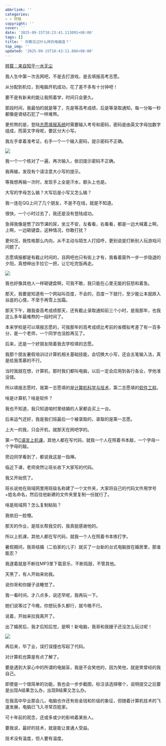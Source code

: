 ```yaml
---
abbrlink: ''
categories:
- - 转载
copyright: ''
cover: ''
date: '2025-09-15T10:23:41.113091+08:00'
tags: []
title: ' 你都见过什么样的电脑盲？'
top_img: ''
updated: '2025-09-15T18:43:11.866+08:00'
---
```

[转载：来自知乎一水无尘](https://www.zhihu.com/question/265579234/answer/87643762725?share_code=1bPzf0yL7g4Vm&utm_psn=1950867821392265408)

我人生中第一次去网吧，不是去打游戏，是去填报高考志愿。

从分配到机位，到电脑开机成功，花了差不多有十分钟吧！

要不是有新来的能让我照着学，时间只会更久。

那段时间，我最怕的就是等了，先是等高考成绩，后是等录取通知，每一分每一秒都像是肾结石犯了一样难熬。

更煎熬的是，登陆[志愿填报系统](https://zhida.zhihu.com/search?content_id=710643444&content_type=Answer&match_order=1&q=%E5%BF%97%E6%84%BF%E5%A1%AB%E6%8A%A5%E7%B3%BB%E7%BB%9F&zd_token=eyJhbGciOiJIUzI1NiIsInR5cCI6IkpXVCJ9.eyJpc3MiOiJ6aGlkYV9zZXJ2ZXIiLCJleHAiOjE3NTgwNzU3NDgsInEiOiLlv5fmhL_loavmiqXns7vnu58iLCJ6aGlkYV9zb3VyY2UiOiJlbnRpdHkiLCJjb250ZW50X2lkIjo3MTA2NDM0NDQsImNvbnRlbnRfdHlwZSI6IkFuc3dlciIsIm1hdGNoX29yZGVyIjoxLCJ6ZF90b2tlbiI6bnVsbH0.Pj1jA93bRXZgg1803cmQTulSiy9oxEqMIiuLJKB8Wb0&zhida_source=entity)时需要输入考号和密码，密码是由英文字母加数字组成，而英文字母呢，要区分大小写。

我左手拿着准考证，右手一个一个输入密码，提示密码不正确。

![](https://picx.zhimg.com/v2-877468182e2b7fa056f333697f9c1918_r.jpg?source=2c26e567)

我一个一个核对了一遍，再次输入，依旧提示密码不正确。

我再输，发现有个请注意大小写的提示。

等我想再输一次时，发现手上全是汗水，额头上也是。

大写的字母怎么输？大写后是小写又怎么输？

我一连在QQ上问了几个朋友，不是不在线，就是不知道。

很快，一个小时过去了，我还是没有登陆成功。

急得我像是憋了四节课的尿，坐立不安，左看看，右看看，都是一边大喊着上啊，上啊，一边砸键盘，这种情况，你敢打扰？

更何况，我性格那么内向，从不主动与陌生人打招呼，更别说是打断别人玩游戏问问题了。

志愿填报都是有截止时间的，且网吧也只有街上才有，我看着窗外一步一步隐退的夕阳，真想伸出手拉它一把，让它吃完饭再走。

![](https://pica.zhimg.com/v2-aac0fe45dd8570ff49de5ba99497d092_r.jpg?source=2c26e567)

我也好像其他人一样砸键盘啊，可我不敢，我只能在心里无能的狂怒和着急。

那天，我要是知道有一个网站叫百度，不会的，百度一下就行，至少能让本就跌入谷底的心情，不至于再雪上加霜。

那天下午，跟我查高考成绩那天，还有截止录取通知前三个小时，是我那年，也我这么多年最难熬的一段时间了。

本来学校是可以填报志愿的，可我那年的高考成绩比考前的省模拟考差了有一百多分，是一个老师，一个同学也没脸再见了。

后来，还是一个好朋友陪着我去学校填的志愿。

我那个朋友暑假培训过计算机相关基础技能，会切换大小写，还会五笔输入法，真是给我羡慕的不行。

当时我就在想，计算机，那时我们都叫电脑，以后一定会应用到各行各业，学他准没错。

所以填报志愿时，我第一志愿填的是[计算机科学与技术](https://zhida.zhihu.com/search?content_id=710643444&content_type=Answer&match_order=1&q=%E8%AE%A1%E7%AE%97%E6%9C%BA%E7%A7%91%E5%AD%A6%E4%B8%8E%E6%8A%80%E6%9C%AF&zd_token=eyJhbGciOiJIUzI1NiIsInR5cCI6IkpXVCJ9.eyJpc3MiOiJ6aGlkYV9zZXJ2ZXIiLCJleHAiOjE3NTgwNzU3NDgsInEiOiLorqHnrpfmnLrnp5HlrabkuI7mioDmnK8iLCJ6aGlkYV9zb3VyY2UiOiJlbnRpdHkiLCJjb250ZW50X2lkIjo3MTA2NDM0NDQsImNvbnRlbnRfdHlwZSI6IkFuc3dlciIsIm1hdGNoX29yZGVyIjoxLCJ6ZF90b2tlbiI6bnVsbH0.INDbcZsZthYxuJ_QV37jlOr0Mp6WbBuSkB-5pSrAtDU&zhida_source=entity)，第二志愿填的[软件工程](https://zhida.zhihu.com/search?content_id=710643444&content_type=Answer&match_order=1&q=%E8%BD%AF%E4%BB%B6%E5%B7%A5%E7%A8%8B&zd_token=eyJhbGciOiJIUzI1NiIsInR5cCI6IkpXVCJ9.eyJpc3MiOiJ6aGlkYV9zZXJ2ZXIiLCJleHAiOjE3NTgwNzU3NDgsInEiOiLova_ku7blt6XnqIsiLCJ6aGlkYV9zb3VyY2UiOiJlbnRpdHkiLCJjb250ZW50X2lkIjo3MTA2NDM0NDQsImNvbnRlbnRfdHlwZSI6IkFuc3dlciIsIm1hdGNoX29yZGVyIjoxLCJ6ZF90b2tlbiI6bnVsbH0.UdoS5CEjFcZGu9uVnz3fYpfBqE4peEkm3mJKjkVS8Kc&zhida_source=entity)。

啥是计算机？啥是软件？

我也不知道，我只知道咱村里结婚的人家都会买上一台。

后来运气还好，我是我们班最后一个被录取的，录取的是第一志愿。

上大一的我，只会开机，就那天在网吧学的。

第一节[C语言上机课](https://zhida.zhihu.com/search?content_id=710643444&content_type=Answer&match_order=1&q=C%E8%AF%AD%E8%A8%80%E4%B8%8A%E6%9C%BA%E8%AF%BE&zd_token=eyJhbGciOiJIUzI1NiIsInR5cCI6IkpXVCJ9.eyJpc3MiOiJ6aGlkYV9zZXJ2ZXIiLCJleHAiOjE3NTgwNzU3NDgsInEiOiJD6K-t6KiA5LiK5py66K--IiwiemhpZGFfc291cmNlIjoiZW50aXR5IiwiY29udGVudF9pZCI6NzEwNjQzNDQ0LCJjb250ZW50X3R5cGUiOiJBbnN3ZXIiLCJtYXRjaF9vcmRlciI6MSwiemRfdG9rZW4iOm51bGx9.62DG6wQFGxvmcr4z7ZLaa1_ktMTkbu0J30spkZipNjo&zhida_source=entity)，其他人都在写代码，就我一个人在照着书本敲，一个字母一个字母的敲。

旁边同学看到了，都说我这是一指禅。

临近下课，老师突然让班长收下大家写的代码。

我又开始慌了。

班长说他在局域网里用班级名称建了一个文件夹，大家将自己的代码文件用学号+姓名命名，然后往他新建的文件夹里复制一份就行了。

啥是局域网？怎么复制粘贴？

我依旧一脸懵。

那天的作业，是班长帮我交的，我真挺感谢他的。

所以上机课，其他人都在写代码，就我一个人在照着书本练打字。

暑假期间，我哥结婚（二伯家的儿子）就买了一台新的台式电脑放在婚房里，那谁能忍？

我逮着就是不断往MP3里下载音乐，不断捣鼓，不管其他。

天黑了，有人开始来劝我。

说你哥和你嫂子该睡觉了。

我一看时间，才八点多，说还早呢，我再玩一下。

她们说等过了今晚，你想玩多久都行，就今晚不行。

说着，开始来拉我离开了。

出了婚房后，我才后知后觉，是啊！新电脑，我哥和我嫂子还没怎么玩过呢！

![](https://pic1.zhimg.com/v2-42bd21de307138068ed05a4d4ff96b99_r.jpg?source=2c26e567)

再后来，毕了业，误打误撞也写起了代码。

对计算机也算是有点了解了。

要是遇到大家心中的所谓的电脑盲，我是不会笑他的，因为笑他，就是笑曾经的我自己。

即使是一个很简单的功能，我也会一步步截图，标注该选择哪个，说明提交之后要是出现A结果怎么办，出现B结果又怎么办。

在我高中毕业那会儿，电脑也许还有些金钱和阶级的象征，但随着计算机技术的飞速发展，电脑已飞入寻常百姓家。

可十年前的观念，还或多或少的影响着某些人。

要我说，最好的技术，就是能让普通人受益。

技术没有温度，但人要有温度。
